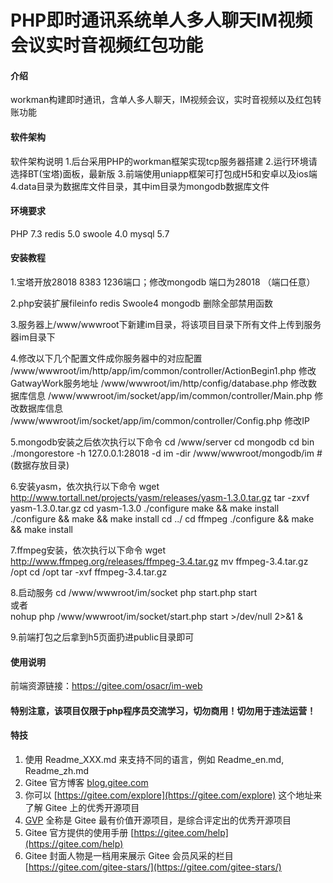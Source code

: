 # PHP即时通讯系统单人多人聊天IM视频会议实时音视频红包功能

#### 介绍
workman构建即时通讯，含单人多人聊天，IM视频会议，实时音视频以及红包转账功能

#### 软件架构
软件架构说明
1.后台采用PHP的workman框架实现tcp服务器搭建
2.运行环境请选择BT(宝塔)面板，最新版
3.前端使用uniapp框架可打包成H5和安卓以及ios端
4.data目录为数据库文件目录，其中im目录为mongodb数据库文件

#### 环境要求
PHP 7.3
redis 5.0
swoole 4.0
mysql 5.7

#### 安装教程
1.宝塔开放28018 8383 1236端口；修改mongodb 端口为28018 （端口任意）

2.php安装扩展fileinfo redis Swoole4 mongodb   删除全部禁用函数

3.服务器上/www/wwwroot下新建im目录，将该项目目录下所有文件上传到服务器im目录下

4.修改以下几个配置文件成你服务器中的对应配置
  /www/wwwroot/im/http/app/im/common/controller/ActionBegin1.php  修改GatwayWork服务地址
  /www/wwwroot/im/http/config/database.php 修改数据库信息
  /www/wwwroot/im/socket/app/im/common/controller/Main.php 修改数据库信息
  /www/wwwroot/im/socket/app/im/common/controller/Config.php 修改IP

5.mongodb安装之后依次执行以下命令
  cd /www/server
  cd mongodb
  cd bin
  ./mongorestore -h 127.0.0.1:28018 -d im -dir /www/wwwroot/mongodb/im  #(数据存放目录)

6.安装yasm，依次执行以下命令
  wget http://www.tortall.net/projects/yasm/releases/yasm-1.3.0.tar.gz
  tar -zxvf yasm-1.3.0.tar.gz
  cd yasm-1.3.0
  ./configure make && make install
  ./configure && make && make install
  cd ../
  cd ffmpeg
  ./configure && make && make install
  
7.ffmpeg安装，依次执行以下命令
  wget http://www.ffmpeg.org/releases/ffmpeg-3.4.tar.gz
  mv ffmpeg-3.4.tar.gz /opt
  cd /opt
  tar -xvf ffmpeg-3.4.tar.gz
  
8.启动服务
  cd /www/wwwroot/im/socket
  php start.php start   
  或者   
  nohup php /www/wwwroot/im/socket/start.php start >/dev/null 2>&1 &
  
9.前端打包之后拿到h5页面扔进public目录即可

#### 使用说明

前端资源链接：https://gitee.com/osacr/im-web


#### 特别注意，该项目仅限于php程序员交流学习，切勿商用！切勿用于违法运营！

#### 特技

1.  使用 Readme\_XXX.md 来支持不同的语言，例如 Readme\_en.md, Readme\_zh.md
2.  Gitee 官方博客 [blog.gitee.com](https://blog.gitee.com)
3.  你可以 [https://gitee.com/explore](https://gitee.com/explore) 这个地址来了解 Gitee 上的优秀开源项目
4.  [GVP](https://gitee.com/gvp) 全称是 Gitee 最有价值开源项目，是综合评定出的优秀开源项目
5.  Gitee 官方提供的使用手册 [https://gitee.com/help](https://gitee.com/help)
6.  Gitee 封面人物是一档用来展示 Gitee 会员风采的栏目 [https://gitee.com/gitee-stars/](https://gitee.com/gitee-stars/)
